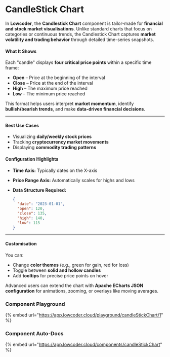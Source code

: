 # CandleStick Chart

In **Lowcoder**, the **Candlestick Chart** component is tailor-made for **financial and stock market visualisations**. Unlike standard charts that focus on categories or continuous trends, the Candlestick Chart captures **market volatility and trading behavior** through detailed time-series snapshots.

#### What It Shows

Each "candle" displays **four critical price points** within a specific time frame:

* **Open** – Price at the beginning of the interval
* **Close** – Price at the end of the interval
* **High** – The maximum price reached
* **Low** – The minimum price reached

This format helps users interpret **market momentum**, identify **bullish/bearish trends**, and make **data-driven financial decisions**.

***

#### Best Use Cases

* Visualizing **daily/weekly stock prices**
* Tracking **cryptocurrency market movements**
* Displaying **commodity trading patterns**

#### Configuration Highlights

* **Time Axis:** Typically dates on the X-axis
* **Price Range Axis:** Automatically scales for highs and lows
*   **Data Structure Required:**

    ```json
    {
      "date": "2023-01-01",
      "open": 120,
      "close": 135,
      "high": 140,
      "low": 115
    }
    ```

***

#### Customisation

You can:

* Change **color themes** (e.g., green for gain, red for loss)
* Toggle between **solid and hollow candles**
* Add **tooltips** for precise price points on hover

Advanced users can extend the chart with **Apache ECharts JSON configuration** for animations, zooming, or overlays like moving averages.

### Component Playground

{% embed url="https://app.lowcoder.cloud/playground/candleStickChart/1" %}

### Component Auto-Docs

{% embed url="https://app.lowcoder.cloud/components/candleStickChart" %}
